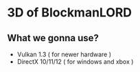 # 3D of BlockmanLORD

## What we gonna use?

- Vulkan 1.3 ( for newer hardware )
- DirectX 10/11/12 ( for windows and xbox )
